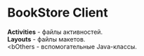 # BookStore Client

<b>Activities</b> - файлы активностей. <br>
<b>Layouts</b> - файлы макетов. <br>
<bOthers</b> - вспомогательные Java-классы. <br>
